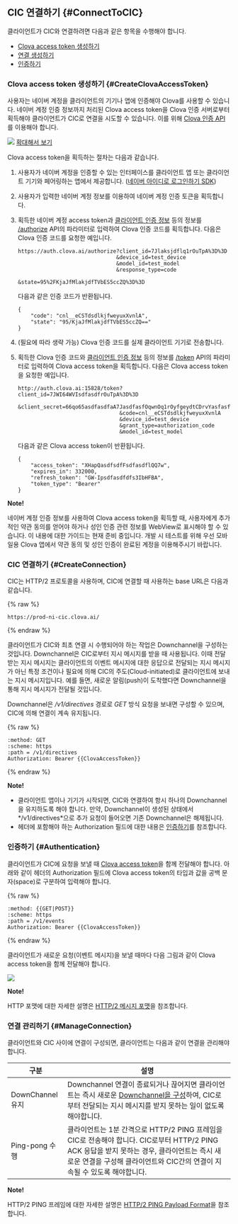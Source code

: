 ## CIC 연결하기 {#ConnectToCIC}
클라이언트가 CIC와 연결하려면 다음과 같은 항목을 수행해야 합니다.
* [Clova access token 생성하기](#CreateClovaAccessToken)
* [연결 생성하기](#CreateConnection)
* [인증하기](#Authentication)

### Clova access token 생성하기 {#CreateClovaAccessToken}
사용자는 네이버 계정을 클라이언트의 기기나 앱에 인증해야 Clova를 사용할 수 있습니다. 네이버 계정 인증 정보까지 처리된  Clova access token을 Clova 인증 서버로부터 획득해야 클라이언트가 CIC로 연결을 시도할 수 있습니다. 이를 위해 [Clova 인증 API](/CIC/References/Clova_Auth_API.md)를 이용해야 합니다.

![](/CIC/Resources/Images/CIC_Authentication.png)
<a class="ignoreOnPDF" target="_blank" href="/CIC/Resources/Images/CIC_Authentication.png">확대해서 보기</a>

Clova access token을 획득하는 절차는 다음과 같습니다.

<ol>
<li><p>사용자가 네이버 계정을 인증할 수 있는 인터페이스를 클라이언트 앱 또는 클라이언트 기기와 페어링하는 앱에서 제공합니다. (<a href="https://developers.naver.com/docs/login/overview/" target="_blank">네이버 아이디로 로그인하기 SDK</a>)</p>
</li>
<li><p>사용자가 입력한 네이버 계정 정보를 이용하여 네이버 계정 인증 토큰을 획득합니다.</p>
</li>
<li><p>획득한 네이버 계정 access token과 <a href="#ClientAuthInfo">클라이언트 인증 정보</a> 등의 정보를 <a href="/CIC/Clova_Auth_API.html#authorize">/authorize</a> API의 파라미터로 입력하여 Clova 인증 코드를 획득합니다. 다음은 Clova 인증 코드를 요청한 예입니다.</p>
<pre><code>https://auth.clova.ai/authorize?client_id=7Jlaksjdflq1rOuTpA%3D%3D
                               &amp;device_id=test_device
                               &amp;model_id=test_model
                               &amp;response_type=code
                               &amp;state=95%2FKjaJfMlakjdfTVbES5ccZQ%3D%3D
</code></pre>
<p>다음과 같은 인증 코드가 반환됩니다.</p>
<pre><code>{
    "code": "cnl__eCSTdsdlkjfweyuxXvnlA",
    "state": "95/KjaJfMlakjdfTVbES5ccZQ=="
}
</code></pre></li>
<li><p>(필요에 따라 생략 가능) Clova 인증 코드를 실제 클라이언트 기기로 전송합니다.</p>
</li>
<li><p>획득한 Clova 인증 코드와 <a href="#ClientAuthInfo">클라이언트 인증 정보</a> 등의 정보를 <a href="/CIC/References/Clova_Auth_API.html#token">/token</a> API의 파라미터로 입력하여 Clova access token을 획득합니다. 다음은 Clova access token을 요청한 예입니다.</p>
<pre><code>http://auth.clova.ai:15828/token?client_id=7JWI64WVIsdfasdfrOuTpA%3D%3D
                                &amp;client_secret=66qo65asdfasdfaA7JasdfasfOqwnOq1rOyfgeydtCDrvYasfasf%3D
                                &amp;code=cnl__eCSTdsdlkjfweyuxXvnlA
                                &amp;device_id=test_device
                                &amp;grant_type=authorization_code
                                &amp;model_id=test_model
</code></pre>
<p>다음과 같은 Clova access token이 반환됩니다.</p>
<pre><code>{
    "access_token": "XHapQasdfsdfFsdfasdflQQ7w",
    "expires_in": 332000,
    "refresh_token": "GW-Ipsdfasdfdfs3IbHFBA",
    "token_type": "Bearer"
}
</code></pre>
</li>
</ol>

<div class="note">
<p><strong>Note!</strong></p>
<p>네이버 계정 인증 정보를 사용하여 Clova access token을 획득할 때, 사용자에게 추가적인 약관 동의를 얻어야 하거나 성인 인증 관련 정보를 WebView로 표시해야 할 수 있습니다. 이 내용에 대한 가이드는 현재 준비 중입니다. 개발 시 테스트를 위해 우선 모바일용 Clova 앱에서 약관 동의 및 성인 인증이 완료된 계정을 이용해주시기 바랍니다.</p>
</div>


### CIC 연결하기 {#CreateConnection}
CIC는 HTTP/2 프로토콜을 사용하며, CIC에 연결할 때 사용하는 base URL은 다음과 같습니다.

{% raw %}
```
https://prod-ni-cic.clova.ai/
```
{% endraw %}

클라이언트가 CIC와 최초 연결 시 수행되어야 하는 작업은 Downchannel을 구성하는 것입니다. Downchannel은 CIC로부터 지시 메시지를 받을 때 사용됩니다. 이때 전달받는 지시 메시지는 클라이언트의 이벤트 메시지에 대한 응답으로 전달되는 지시 메시지가 아닌 특정 조건이나 필요에 의해 CIC의 주도(Cloud-initiated)로 클라이언트에 보내는 지시 메시지입니다. 예를 들면, 새로운 알림(push)이 도착했다면 Downchannel을 통해 지시 메시지가 전달될 것입니다.

Downchannel은 */v1/directives* 경로로 *GET* 방식 요청을 보내면 구성할 수 있으며, CIC에 의해 연결이 계속 유지됩니다.

{% raw %}
```
:method: GET
:scheme: https
:path = /v1/directives
Authorization: Bearer {{ClovaAccessToken}}
```
{% endraw %}

<div class="note">
<p><strong>Note!</strong></p>
<ul><li>클라이언트 앱이나 기기가 시작되면, CIC와 연결하여 항시 하나의 Downchannel을 유지하도록 해야 합니다. 만약, Downchannel이 생성된 상태에서 */v1/directives*으로 추가 요청이 들어오면 기존 Downchannel은 해제됩니다.</li><li>헤더에 포함해야 하는 Authorization 필드에 대한 내용은 <a href="#Authentication">인증하기</a>를 참조합니다.</li></ul>
</div>


### 인증하기 {#Authentication}
클라이언트가 CIC에 요청을 보낼 때 [Clova access token](#CreateClovaAccessToken)을 함께 전달해야 합니다. 아래와 같이 헤더의 Authorization 필드에 Clova access token의 타입과 값을 공백 문자(space)로 구분하여 입력해야 합니다.

{% raw %}
```
:method: {{GET|POST}}
:scheme: https
:path = /v1/events
Authorization: Bearer {{ClovaAccessToken}}
```
{% endraw %}

클라이언트가 새로운 요청(이벤트 메시지)을 보낼 때마다 다음 그림과 같이 Clova access token을 함께 전달해야 합니다.

![](/CIC/Resources/Images/CIC_Message_Interaction_Diagram.png)

<div class="note">
<p><strong>Note!</strong></p>
<p>HTTP 포맷에 대한 자세한 설명은 <a href="/CIC/References/HTTP2_Message_Format.html">HTTP/2 메시지 포맷</a>을 참조합니다.
</p>
</div>

### 연결 관리하기 {#ManageConnection}

클라이언트와 CIC 사이에 연결이 구성되면, 클라이언트는 다음과 같이 연결을 관리해야 합니다.

| 구분      | 설명                               |
|----------|-----------------------------------|
| DownChannel 유지 | Downchannel 연결이 종료되거나 끊어지면 클라이언트는 즉시 새로운 [Downchannel을 구성](##CreateConnection)하여, CIC로부터 전달되는 지시 메시지를 받지 못하는 일이 없도록 해야합니다. |
| Ping-pong 수행 | 클라이언트는 1분 간격으로 HTTP/2 PING 프레임을 CIC로 전송해야 합니다. CIC로부터 HTTP/2 PING ACK 응답을 받지 못하는 경우, 클라이언트는 즉시 새로운 연결을 구성해 클라이언트와 CIC간의 연결이 지속될 수 있도록 해야합니다. |

<div class="note">
<p><strong>Note!</strong></p>
<p>HTTP/2 PING 프레임에 대한 자세한 설명은 <a href="https://http2.github.io/http2-spec/#rfc.figure.12">HTTP/2 PING Payload Format</a>을 참조합니다.
</p>
</div>
